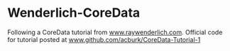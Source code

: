 # Wenderlich-CoreData
Following a CoreData tutorial from www.raywenderlich.com. Official code for tutorial posted at www.github.com/acburk/CoreData-Tutorial-1
